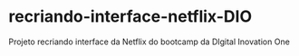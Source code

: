 # recriando-interface-netflix-DIO
Projeto recriando interface da Netflix do bootcamp da DIgital Inovation One
